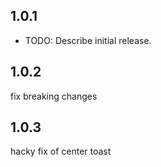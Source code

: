 ## 1.0.1

* TODO: Describe initial release.

## 1.0.2 
fix breaking changes

## 1.0.3
hacky fix of center toast
